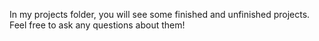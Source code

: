 In my projects folder, you will see some finished and unfinished projects. Feel free to ask any questions about them!
